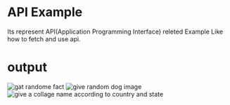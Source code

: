 # API Example
Its represent API(Application Programming Interface) releted Example Like how to fetch and use api.

# output
![gat randome fact](https://github.com/user-attachments/assets/090836d8-c758-44db-ba09-6ec8be69ac23)
![give random dog image](https://github.com/user-attachments/assets/3808c2cd-ebdf-4476-89e2-02e826474525)
![give a collage name according to country and state](https://github.com/user-attachments/assets/50c53094-4770-42d5-b7f1-4683bf0912df)


